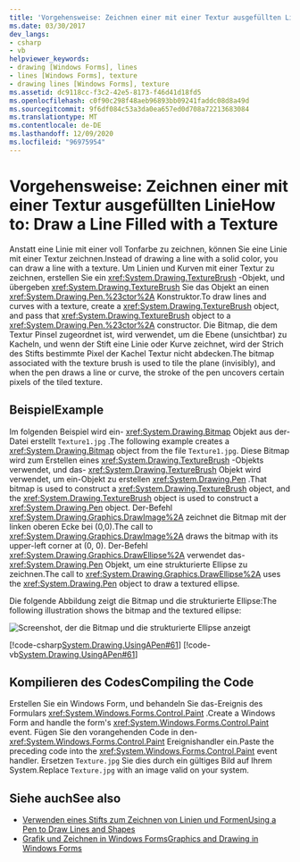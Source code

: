 ```yaml
---
title: 'Vorgehensweise: Zeichnen einer mit einer Textur ausgefüllten Linie'
ms.date: 03/30/2017
dev_langs:
- csharp
- vb
helpviewer_keywords:
- drawing [Windows Forms], lines
- lines [Windows Forms], texture
- drawing lines [Windows Forms], texture
ms.assetid: dc9118cc-f3c2-42e5-8173-f46d41d18fd5
ms.openlocfilehash: c0f90c298f48aeb96893bb09241faddc08d8a49d
ms.sourcegitcommit: 9f6df084c53a3da0ea657ed0d708a72213683084
ms.translationtype: MT
ms.contentlocale: de-DE
ms.lasthandoff: 12/09/2020
ms.locfileid: "96975954"
---
```

# <a name="how-to-draw-a-line-filled-with-a-texture"></a><span data-ttu-id="51bc2-102">Vorgehensweise: Zeichnen einer mit einer Textur ausgefüllten Linie</span><span class="sxs-lookup"><span data-stu-id="51bc2-102">How to: Draw a Line Filled with a Texture</span></span>
<span data-ttu-id="51bc2-103">Anstatt eine Linie mit einer voll Tonfarbe zu zeichnen, können Sie eine Linie mit einer Textur zeichnen.</span><span class="sxs-lookup"><span data-stu-id="51bc2-103">Instead of drawing a line with a solid color, you can draw a line with a texture.</span></span> <span data-ttu-id="51bc2-104">Um Linien und Kurven mit einer Textur zu zeichnen, erstellen Sie ein <xref:System.Drawing.TextureBrush> -Objekt, und übergeben <xref:System.Drawing.TextureBrush> Sie das Objekt an einen <xref:System.Drawing.Pen.%23ctor%2A> Konstruktor.</span><span class="sxs-lookup"><span data-stu-id="51bc2-104">To draw lines and curves with a texture, create a <xref:System.Drawing.TextureBrush> object, and pass that <xref:System.Drawing.TextureBrush> object to a <xref:System.Drawing.Pen.%23ctor%2A> constructor.</span></span> <span data-ttu-id="51bc2-105">Die Bitmap, die dem Textur Pinsel zugeordnet ist, wird verwendet, um die Ebene (unsichtbar) zu Kacheln, und wenn der Stift eine Linie oder Kurve zeichnet, wird der Strich des Stifts bestimmte Pixel der Kachel Textur nicht abdecken.</span><span class="sxs-lookup"><span data-stu-id="51bc2-105">The bitmap associated with the texture brush is used to tile the plane (invisibly), and when the pen draws a line or curve, the stroke of the pen uncovers certain pixels of the tiled texture.</span></span>  
  
## <a name="example"></a><span data-ttu-id="51bc2-106">Beispiel</span><span class="sxs-lookup"><span data-stu-id="51bc2-106">Example</span></span>  
 <span data-ttu-id="51bc2-107">Im folgenden Beispiel wird ein- <xref:System.Drawing.Bitmap> Objekt aus der-Datei erstellt `Texture1.jpg` .</span><span class="sxs-lookup"><span data-stu-id="51bc2-107">The following example creates a <xref:System.Drawing.Bitmap> object from the file `Texture1.jpg`.</span></span> <span data-ttu-id="51bc2-108">Diese Bitmap wird zum Erstellen eines <xref:System.Drawing.TextureBrush> -Objekts verwendet, und das- <xref:System.Drawing.TextureBrush> Objekt wird verwendet, um ein-Objekt zu erstellen <xref:System.Drawing.Pen> .</span><span class="sxs-lookup"><span data-stu-id="51bc2-108">That bitmap is used to construct a <xref:System.Drawing.TextureBrush> object, and the <xref:System.Drawing.TextureBrush> object is used to construct a <xref:System.Drawing.Pen> object.</span></span> <span data-ttu-id="51bc2-109">Der-Befehl <xref:System.Drawing.Graphics.DrawImage%2A> zeichnet die Bitmap mit der linken oberen Ecke bei (0,0).</span><span class="sxs-lookup"><span data-stu-id="51bc2-109">The call to <xref:System.Drawing.Graphics.DrawImage%2A> draws the bitmap with its upper-left corner at (0, 0).</span></span> <span data-ttu-id="51bc2-110">Der-Befehl <xref:System.Drawing.Graphics.DrawEllipse%2A> verwendet das- <xref:System.Drawing.Pen> Objekt, um eine strukturierte Ellipse zu zeichnen.</span><span class="sxs-lookup"><span data-stu-id="51bc2-110">The call to <xref:System.Drawing.Graphics.DrawEllipse%2A> uses the <xref:System.Drawing.Pen> object to draw a textured ellipse.</span></span>  
  
 <span data-ttu-id="51bc2-111">Die folgende Abbildung zeigt die Bitmap und die strukturierte Ellipse:</span><span class="sxs-lookup"><span data-stu-id="51bc2-111">The following illustration shows the bitmap and the textured ellipse:</span></span>  
  
 ![Screenshot, der die Bitmap und die strukturierte Ellipse anzeigt](./media/how-to-draw-a-line-filled-with-a-texture/bitmap-textured-ellipse.png)  
  
 [!code-csharp[System.Drawing.UsingAPen#61](~/samples/snippets/csharp/VS_Snippets_Winforms/System.Drawing.UsingAPen/CS/Class1.cs#61)]
 [!code-vb[System.Drawing.UsingAPen#61](~/samples/snippets/visualbasic/VS_Snippets_Winforms/System.Drawing.UsingAPen/VB/Class1.vb#61)]  
  
## <a name="compiling-the-code"></a><span data-ttu-id="51bc2-113">Kompilieren des Codes</span><span class="sxs-lookup"><span data-stu-id="51bc2-113">Compiling the Code</span></span>  
 <span data-ttu-id="51bc2-114">Erstellen Sie ein Windows Form, und behandeln Sie das-Ereignis des Formulars <xref:System.Windows.Forms.Control.Paint> .</span><span class="sxs-lookup"><span data-stu-id="51bc2-114">Create a Windows Form and handle the form's <xref:System.Windows.Forms.Control.Paint> event.</span></span> <span data-ttu-id="51bc2-115">Fügen Sie den vorangehenden Code in den- <xref:System.Windows.Forms.Control.Paint> Ereignishandler ein.</span><span class="sxs-lookup"><span data-stu-id="51bc2-115">Paste the preceding code into the <xref:System.Windows.Forms.Control.Paint> event handler.</span></span> <span data-ttu-id="51bc2-116">Ersetzen `Texture.jpg` Sie dies durch ein gültiges Bild auf Ihrem System.</span><span class="sxs-lookup"><span data-stu-id="51bc2-116">Replace `Texture.jpg` with an image valid on your system.</span></span>  
  
## <a name="see-also"></a><span data-ttu-id="51bc2-117">Siehe auch</span><span class="sxs-lookup"><span data-stu-id="51bc2-117">See also</span></span>

- [<span data-ttu-id="51bc2-118">Verwenden eines Stifts zum Zeichnen von Linien und Formen</span><span class="sxs-lookup"><span data-stu-id="51bc2-118">Using a Pen to Draw Lines and Shapes</span></span>](using-a-pen-to-draw-lines-and-shapes.md)
- [<span data-ttu-id="51bc2-119">Grafik und Zeichnen in Windows Forms</span><span class="sxs-lookup"><span data-stu-id="51bc2-119">Graphics and Drawing in Windows Forms</span></span>](graphics-and-drawing-in-windows-forms.md)
